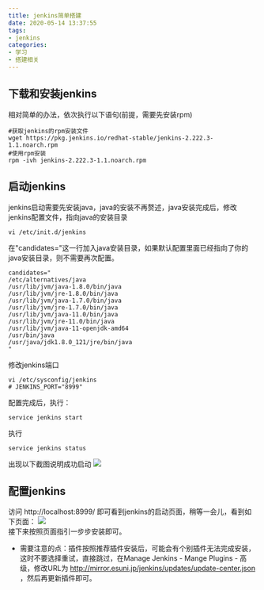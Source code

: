 ```yaml
---
title: jenkins简单搭建
date: 2020-05-14 13:37:55
tags:
- jenkins
categories:
- 学习
- 搭建相关
---
```

## 下载和安装jenkins
相对简单的办法，依次执行以下语句(前提，需要先安装rpm) 
```shell
#获取jenkins的rpm安装文件
wget https://pkg.jenkins.io/redhat-stable/jenkins-2.222.3-1.1.noarch.rpm
#使用rpm安装
rpm -ivh jenkins-2.222.3-1.1.noarch.rpm 
```

## 启动jenkins 
jenkins启动需要先安装java，java的安装不再赘述，java安装完成后，修改jenkins配置文件，指向java的安装目录 
```shell
vi /etc/init.d/jenkins
```
在"candidates="这一行加入java安装目录，如果默认配置里面已经指向了你的java安装目录，则不需要再次配置。
```shell
candidates="
/etc/alternatives/java
/usr/lib/jvm/java-1.8.0/bin/java
/usr/lib/jvm/jre-1.8.0/bin/java
/usr/lib/jvm/java-1.7.0/bin/java
/usr/lib/jvm/jre-1.7.0/bin/java
/usr/lib/jvm/java-11.0/bin/java
/usr/lib/jvm/jre-11.0/bin/java
/usr/lib/jvm/java-11-openjdk-amd64
/usr/bin/java
/usr/java/jdk1.8.0_121/jre/bin/java
"
``` 
<!-- more -->
修改jenkins端口 
```shell
vi /etc/sysconfig/jenkins
# JENKINS_PORT="8999"
``` 

配置完成后，执行：
```shell
service jenkins start
```
执行
```shell
service jenkins status
``` 
出现以下截图说明成功启动
![](1.png)  

## 配置jenkins
访问 http://localhost:8999/ 即可看到jenkins的启动页面，稍等一会儿，看到如下页面：
![](2.png)  
接下来按照页面指引一步步安装即可。
- 需要注意的点：插件按照推荐插件安装后，可能会有个别插件无法完成安装，这时不要选择重试，直接跳过，在Manage Jenkins - Mange Plugins - 高级，修改URL为 http://mirror.esuni.jp/jenkins/updates/update-center.json ，然后再更新插件即可。  

